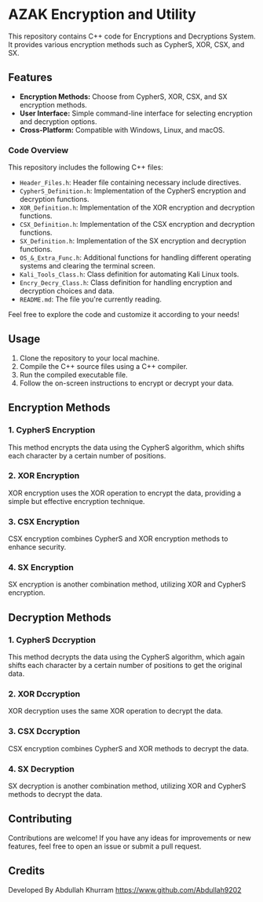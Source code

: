 # AZAK Encryption and Utility

This repository contains C++ code for Encryptions and Decryptions System. It provides various encryption methods such as CypherS, XOR, CSX, and SX.

## Features

- **Encryption Methods:** Choose from CypherS, XOR, CSX, and SX encryption methods.
- **User Interface:** Simple command-line interface for selecting encryption and decryption options.
- **Cross-Platform:** Compatible with Windows, Linux, and macOS.

### Code Overview

This repository includes the following C++ files:

- `Header_Files.h`: Header file containing necessary include directives.
- `CypherS_Definition.h`: Implementation of the CypherS encryption and decryption functions.
- `XOR_Definition.h`: Implementation of the XOR encryption and decryption functions.
- `CSX_Definition.h`: Implementation of the CSX encryption and decryption functions.
- `SX_Definition.h`: Implementation of the SX encryption and decryption functions.
- `OS_&_Extra_Func.h`: Additional functions for handling different operating systems and clearing the terminal screen.
- `Kali_Tools_Class.h`: Class definition for automating Kali Linux tools.
- `Encry_Decry_Class.h`: Class definition for handling encryption and decryption choices and data.
- `README.md`: The file you're currently reading.

Feel free to explore the code and customize it according to your needs!

## Usage

1. Clone the repository to your local machine.
2. Compile the C++ source files using a C++ compiler.
3. Run the compiled executable file.
4. Follow the on-screen instructions to encrypt or decrypt your data.

## Encryption Methods

### 1. CypherS Encryption

This method encrypts the data using the CypherS algorithm, which shifts each character by a certain number of positions.

### 2. XOR Encryption

XOR encryption uses the XOR operation to encrypt the data, providing a simple but effective encryption technique.

### 3. CSX Encryption

CSX encryption combines CypherS and XOR encryption methods to enhance security.

### 4. SX Encryption

SX encryption is another combination method, utilizing XOR and CypherS encryption.

## Decryption Methods

### 1. CypherS Dccryption

This method decrypts the data using the CypherS algorithm, which again shifts each character by a certain number of positions to get the original data.

### 2. XOR Dccryption

XOR decryption uses the same XOR operation to decrypt the data.

### 3. CSX Dccryption

CSX encryption combines CypherS and XOR methods to decrypt the data.

### 4. SX Decryption

SX decryption is another combination method, utilizing XOR and CypherS methods to decrypt the data.

## Contributing

Contributions are welcome! If you have any ideas for improvements or new features, feel free to open an issue or submit a pull request.

## Credits

Developed By Abdullah Khurram <https://www.github.com/Abdullah9202>
